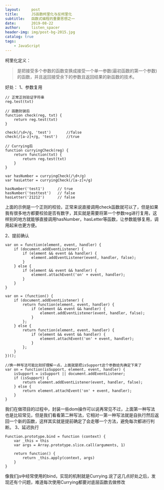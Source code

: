 ```yaml
---
layout:     post
title:      JS函数柯里化与反柯里化
subtitle:   函数式编程的重要思想之一
date:       2019-08-22
author:     listen_spacer
header-img: img/post-bg-2015.jpg
catalog: true
tags:
    - JavaScript
---
```


柯里化定义：
>是把接受多个参数的函数变换成接受一个单一参数(最初函数的第一个参数)的函数，并且返回接受余下的参数且返回结果的新函数的技术。

好处：
1、参数复用

```
// 正常正则验证字符串 
reg.test(txt)

// 函数封装后
function check(reg, txt) {
    return reg.test(txt)
}

check(/\d+/g, 'test')       //false
check(/[a-z]+/g, 'test')    //true

// Currying后
function curryingCheck(reg) {
    return function(txt) {
        return reg.test(txt)
    }
}

var hasNumber = curryingCheck(/\d+/g)
var hasLetter = curryingCheck(/[a-z]+/g)

hasNumber('test1')      // true
hasNumber('testtest')   // false
hasLetter('21212')      // false
```

上面的示例是一个正则的校验，正常来说直接调用check函数就可以了，但是如果我有很多地方都要校验是否有数字，其实就是需要将第一个参数reg进行复用，这样别的地方就能够直接调用hasNumber，hasLetter等函数，让参数能够复用，调用起来也更方便。

2、提前确认

```
var on = function(element, event, handler) {
    if (document.addEventListener) {
        if (element && event && handler) {
            element.addEventListener(event, handler, false);
        }
    } else {
        if (element && event && handler) {
            element.attachEvent('on' + event, handler);
        }
    }
}

var on = (function() {
    if (document.addEventListener) {
        return function(element, event, handler) {
            if (element && event && handler) {
                element.addEventListener(event, handler, false);
            }
        };
    } else {
        return function(element, event, handler) {
            if (element && event && handler) {
                element.attachEvent('on' + event, handler);
            }
        };
    }
})();

//换一种写法可能比较好理解一点，上面就是把isSupport这个参数给先确定下来了
var on = function(isSupport, element, event, handler) {
    isSupport = isSupport || document.addEventListener;
    if (isSupport) {
        return element.addEventListener(event, handler, false);
    } else {
        return element.attachEvent('on' + event, handler);
    }
}
```

我们在做项目的过程中，封装一些dom操作可以说再常见不过，上面第一种写法也是比较常见，但是我们看看第二种写法，它相对一第一种写法就是自执行然后返回一个新的函数，这样其实就是提前确定了会走哪一个方法，避免每次都进行判断。
3、延迟执行

```
Function.prototype.bind = function (context) {
    var _this = this
    var args = Array.prototype.slice.call(arguments, 1)
 
    return function() {
        return _this.apply(context, args)
    }
}
```

像我们js中经常使用的bind，实现的机制就是Currying.说了这几点好处之后，发现还有个问题，难道每次使用Currying都要对底层函数去做修改

